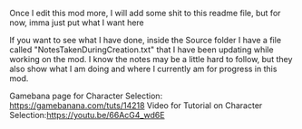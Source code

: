 Once I edit this mod more, I will add some shit to this readme file, but for now, imma just put what I want here


If you want to see what I have done, inside the Source folder I have a file called "NotesTakenDuringCreation.txt" that I have been updating while working on the mod. I know the notes may be a little hard to follow, but they also show what I am doing and where I currently am for progress in this mod.


Gamebana page for Character Selection: https://gamebanana.com/tuts/14218
Video for Tutorial on Character Selection:https://youtu.be/66AcG4_wd6E